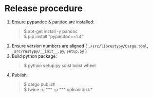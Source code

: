 # Release procedure

1. Ensure pypandoc & pandoc are installed:
    > $ apt-get install -y pandoc \
      $ pip install "pypandoc==1.4"
2. Ensure version numbers are aligned (
    `./src/librustypy/Cargo.toml`, 
    `.src/rustypy/__init__.py`, 
    `setup.py`
)
3. Build python package:
    > $ python setup.py sdist bdist wheel
4. Publish:
    > $ cargo publish \
    > $ twine -u *** -p *** upload dist/*
 